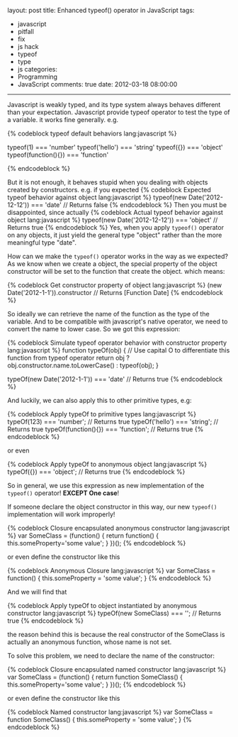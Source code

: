 layout: post
title: Enhanced typeof() operator in JavaScript
tags:
  - javascript
  - pitfall
  - fix
  - js hack
  - typeof
  - type
  - js
categories:
  - Programming
  - JavaScript
comments: true
date: 2012-03-18 08:00:00
---
Javascript is weakly typed, and its type system always behaves different than your expectation.
Javascript provide typeof operator to test the type of a variable. it works fine generally. e.g.

{% codeblock typeof default behaviors lang:javascript %}

typeof(1) === 'number'
typeof('hello') === 'string'
typeof({}) === 'object'
typeof(function(){}) === 'function'

{% endcodeblock %}

But it is not enough, it behaves stupid when you dealing with objects created by constructors. e.g.
if you expected
{% codeblock Expected typeof behavior against object lang:javascript %}
typeof(new Date('2012-12-12')) === 'date' // Returns false
{% endcodeblock %}
Then you must be disappointed, since actually
{% codeblock Actual typeof behavior against object lang:javascript %}
typeof(new Date('2012-12-12')) === 'object' // Returns true
{% endcodeblock %}
Yes, when you apply `typeof()` operator on any objects, it just yield the general type "object" rather than the more meaningful type "date".

How can we make the `typeof()` operator works in the way as we expected?
As we know when we create a object, the special property of the object constructor will be set to the function that create the object. which means:

{% codeblock Get constructor property of object lang:javascript %}
(new Date('2012-1-1')).constructor // Returns [Function Date]
{% endcodeblock %}

So ideally we can retrieve the name of the function as the type of the variable. And to be compatible with javascript's native operator, we need to convert the name to lower case. So we got this expression:

{% codeblock Simulate typeof operator behavior with constructor property lang:javascript %}
function typeOf(obj) { // Use capital O to differentiate this function from typeof operator
	return obj ? obj.constructor.name.toLowerCase() : typeof(obj);
}

typeOf(new Date('2012-1-1')) === 'date' // Returns true
{% endcodeblock %}

And luckily, we can also apply this to other primitive types, e.g:

{% codeblock Apply typeOf to primitive types lang:javascript %}
typeOf(123) === 'number'; // Returns true
typeOf('hello') === 'string'; // Returns true
typeOf(function(){}) === 'function';  // Returns true
{% endcodeblock %}

or even

{% codeblock Apply typeOf to anonymous object lang:javascript %}
typeOf({}) === 'object'; // Returns true
{% endcodeblock %}


So in general, we use this expression as new implementation of the `typeof()` operator! **EXCEPT One case**!

If someone declare the object constructor in this way, our new `typeof()` implementation will work improperly!

{% codeblock Closure encapsulated anonymous constructor lang:javascript %}
var SomeClass = (function() {
	return function() {
		this.someProperty='some value';
	}
})();
{% endcodeblock %}

or even define the constructor like this

{% codeblock Anonymous Closure lang:javascript %}
var SomeClass = function() {
	this.someProperty = 'some value';
}
{% endcodeblock %}

And we will find that

{% codeblock Apply typeOf to object instantiated by anonymous constructor lang:javascript %}
typeOf(new SomeClass) === ''; // Returns true
{% endcodeblock %}

the reason behind this is because the real constructor of the SomeClass is actually an anonymous function, whose name is not set.

To solve this problem, we need to declare the name of the constructor:

{% codeblock Closure encapsulated named constructor lang:javascript %}
var SomeClass = (function() {
	return function SomeClass() {
		this.someProperty='some value';
	}
})();
{% endcodeblock %}

or even define the constructor like this

{% codeblock Named constructor lang:javascript %}
var SomeClass = function SomeClass() {
	this.someProperty = 'some value';
}
{% endcodeblock %}
